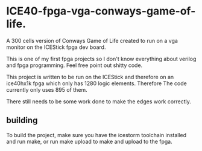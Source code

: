 # ICE40-fpga-vga-conways-game-of-life.
A 300 cells version of Conways Game of Life created to run on a vga monitor on the ICEStick fpga dev board.

This is one of my first fpga projects so I don't know everything about verilog and fpga programming. Feel free point out shitty code.

This project is written to be run on the ICEStick and therefore on an ice40hx1k fpga which only has 1280 logic elements. Therefore The code currently only uses 895 of them.

There still needs to be some work done to make the edges work correctly.

## building
To build the project, make sure you have the icestorm toolchain installed and run make, or run make upload to make and upload to the fpga.

